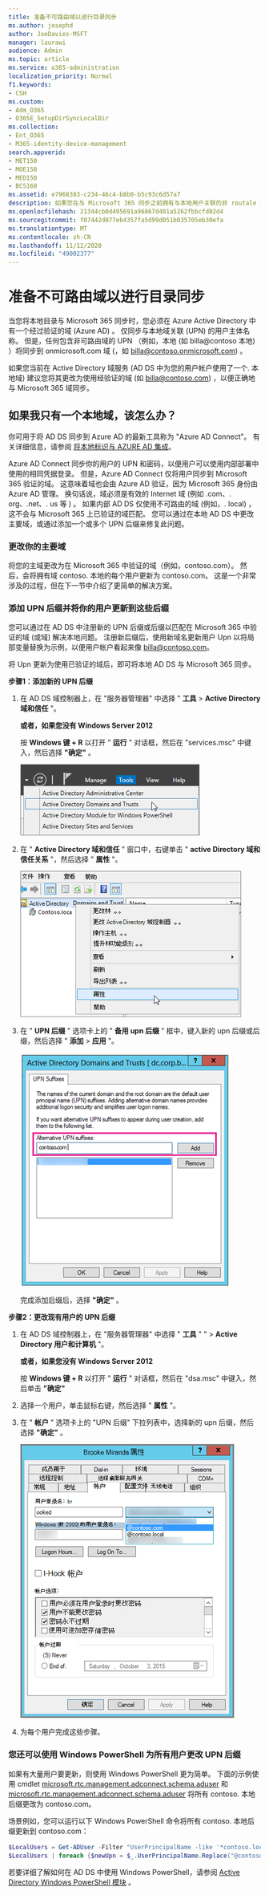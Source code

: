 ```yaml
---
title: 准备不可路由域以进行目录同步
ms.author: josephd
author: JoeDavies-MSFT
manager: laurawi
audience: Admin
ms.topic: article
ms.service: o365-administration
localization_priority: Normal
f1.keywords:
- CSH
ms.custom:
- Adm_O365
- O365E_SetupDirSyncLocalDir
ms.collection:
- Ent_O365
- M365-identity-device-management
search.appverid:
- MET150
- MOE150
- MED150
- BCS160
ms.assetid: e7968303-c234-46c4-b8b0-b5c93c6d57a7
description: 如果您在与 Microsoft 365 同步之前拥有与本地用户关联的非 routale 域，请了解要执行的操作。
ms.openlocfilehash: 21344cb0d495691a96867d401a5262fbbcfd02d4
ms.sourcegitcommit: f07442d077eb4357fa5d99d051b035705eb30efa
ms.translationtype: MT
ms.contentlocale: zh-CN
ms.lasthandoff: 11/12/2020
ms.locfileid: "49002377"
---
```

# <a name="prepare-a-non-routable-domain-for-directory-synchronization"></a>准备不可路由域以进行目录同步
当您将本地目录与 Microsoft 365 同步时，您必须在 Azure Active Directory 中有一个经过验证的域 (Azure AD) 。 仅同步与本地域关联 (UPN) 的用户主体名称。 但是，任何包含非可路由域的 UPN （例如，本地 (如 billa@contoso 本地) ）将同步到 onmicrosoft.com 域 (，如 billa@contoso.onmicrosoft.com) 。 

如果您当前在 Active Directory 域服务 (AD DS 中为您的用户帐户使用了一个. 本地域) 建议您将其更改为使用经验证的域 (如 billa@contoso.com) ，以便正确地与 Microsoft 365 域同步。
  
## <a name="what-if-i-only-have-a-local-on-premises-domain"></a>如果我只有一个本地域，该怎么办？

你可用于将 AD DS 同步到 Azure AD 的最新工具称为 "Azure AD Connect"。 有关详细信息，请参阅 [将本地标识与 AZURE AD 集成](https://docs.microsoft.com/azure/architecture/reference-architectures/identity/azure-ad)。
  
Azure AD Connect 同步你的用户的 UPN 和密码，以便用户可以使用内部部署中使用的相同凭据登录。 但是，Azure AD Connect 仅将用户同步到 Microsoft 365 验证的域。 这意味着域也会由 Azure AD 验证，因为 Microsoft 365 身份由 Azure AD 管理。 换句话说，域必须是有效的 Internet 域 (例如 .com、. org、.net、. us 等 ) 。 如果内部 AD DS 仅使用不可路由的域 (例如，. local) ，这不会与 Microsoft 365 上已验证的域匹配。 您可以通过在本地 AD DS 中更改主要域，或通过添加一个或多个 UPN 后缀来修复此问题。
  
### <a name="change-your-primary-domain"></a>**更改你的主要域**

将您的主域更改为在 Microsoft 365 中验证的域（例如，contoso.com）。 然后，会将拥有域 contoso. 本地的每个用户更新为 contoso.com。 这是一个非常涉及的过程，但在下一节中介绍了更简单的解决方案。
  
### <a name="add-upn-suffixes-and-update-your-users-to-them"></a>**添加 UPN 后缀并将你的用户更新到这些后缀**

您可以通过在 AD DS 中注册新的 UPN 后缀或后缀以匹配在 Microsoft 365 中验证的域 (或域) 解决本地问题。 注册新后缀后，使用新域名更新用户 Upn 以将局部变量替换为示例，以便用户帐户看起来像 billa@contoso.com。
  
将 Upn 更新为使用已验证的域后，即可将本地 AD DS 与 Microsoft 365 同步。
  
 **步骤1：添加新的 UPN 后缀**
  
1. 在 AD DS 域控制器上，在 "服务器管理器" 中选择 " **工具** \> **Active Directory 域和信任** "。
    
    **或者，如果您没有 Windows Server 2012**
    
    按 **Windows 键 + R** 以打开 " **运行** " 对话框，然后在 "services.msc" 中键入，然后选择 **"确定"** 。
    
    ![选择 "Active Directory 域和信任"。](../media/46b6e007-9741-44af-8517-6f682e0ac974.png)
  
2. 在 " **Active Directory 域和信任** " 窗口中，右键单击 " **active Directory 域和信任关系** "，然后选择 " **属性** "。
    
    ![右键单击 "Active Directory 域和信任关系"，然后选择 "属性"](../media/39d20812-ffb5-4ba9-8d7b-477377ac360d.png)
  
3. 在 " **UPN 后缀** " 选项卡上的 " **备用 upn 后缀** " 框中，键入新的 upn 后缀或后缀，然后选择 " **添加** \> **应用** "。
    
    ![添加新的 UPN 后缀](../media/a4aaf919-7adf-469a-b93f-83ef284c0915.PNG)
  
    完成添加后缀后，选择 **"确定"** 。 
    
 **步骤2：更改现有用户的 UPN 后缀**
  
1. 在 AD DS 域控制器上，在 "服务器管理器" 中选择 " **工具** " " \> **Active Directory 用户和计算机** "。
    
    **或者，如果您没有 Windows Server 2012**
    
    按 **Windows 键 + R** 以打开 " **运行** " 对话框，然后在 "dsa.msc" 中键入，然后单击 **"确定"**
    
2. 选择一个用户，单击鼠标右键，然后选择 " **属性** "。
    
3. 在 " **帐户** " 选项卡上的 "UPN 后缀" 下拉列表中，选择新的 upn 后缀，然后选择 **"确定"** 。
    
    ![为用户添加新的 UPN 后缀](../media/54876751-49f0-48cc-b864-2623c4835563.png)
  
4. 为每个用户完成这些步骤。
    
   
### <a name="you-can-also-use-windows-powershell-to-change-the-upn-suffix-for-all-users"></a>**您还可以使用 Windows PowerShell 为所有用户更改 UPN 后缀**

如果有大量用户要更新，则使用 Windows PowerShell 更为简单。 下面的示例使用 cmdlet [microsoft.rtc.management.adconnect.schema.aduser](https://go.microsoft.com/fwlink/p/?LinkId=624312) 和 [microsoft.rtc.management.adconnect.schema.aduser](https://go.microsoft.com/fwlink/p/?LinkId=624313) 将所有 contoso. 本地后缀更改为 contoso.com。 

场景例如，您可以运行以下 Windows PowerShell 命令将所有 contoso. 本地后缀更新到 contoso.com：
    
  ```powershell
  $LocalUsers = Get-ADUser -Filter "UserPrincipalName -like '*contoso.local'" -Properties userPrincipalName -ResultSetSize $null
  $LocalUsers | foreach {$newUpn = $_.UserPrincipalName.Replace("@contoso.local","@contoso.com"); $_ | Set-ADUser -UserPrincipalName $newUpn}
  ```

若要详细了解如何在 AD DS 中使用 Windows PowerShell，请参阅 [Active Directory Windows PowerShell 模块](https://go.microsoft.com/fwlink/p/?LinkId=624314) 。 

